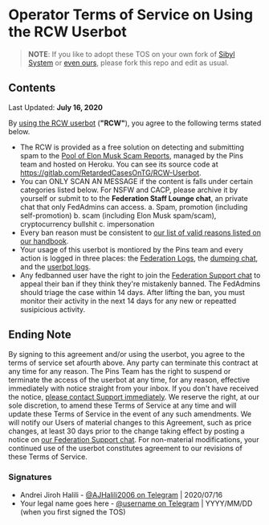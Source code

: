 # Operator Terms of Service on Using the RCW Userbot

> **NOTE**: If you like to adopt these TOS on your own fork of [Sibyl System](https://github.com/AnimeKaizoku/SibylSystem) or
> [even ours](https://gitlab.com/RetardedCasesOnTG/RCW-Userbot), please fork this repo and edit as usual.

## Contents

Last Updated: **July 16, 2020**

By [using the RCW userbot](https://t.me/RetardedCasesWatcher) (**"RCW"**), you agree to the following terms stated below.

* The RCW is provided as a free solution on detecting and submitting spam to the [Pool of Elon Musk Scam Reports](https://t.me/FedbanRequestDumpingHub), managed by the Pins team and hosted on Heroku. You can see its source code at <https://gitlab.com/RetardedCasesOnTG/RCW-Userbot>.
* You can ONLY SCAN AN MESSAGE if the content is falls under certain categories listed below. For NSFW and CACP, please archive it by yourself or submit to to the **Federation Staff Lounge chat**, an private chat that only FedAdmins can access.
    a. Spam, promotion (including self-promotion)
    b. scam (including Elon Musk spam/scam), cryptocurrency bullshit
    c. impersonation
* Every ban reason must be consistent to [our list of valid reasons listed on our handbook](https://en.handbooksbythepins.gq/community-hub/network-federation/fedban-reasons/).
* Your usage of this userbot is montiored by the Pins team and every action is logged in three places: the [Federation Logs](https://t.me/THePinsTeam_FedLogs), the [dumping chat](https://t.me/FedbanRequestDumpingHub), and the [userbot logs](https://t.me/RetardedCasesWatcherLogs).
* Any fedbanned user have the right to join the [Federation Support chat](https://t.me/ThePinsTeam) to appeal their ban if they think they're mistakenly banned. The FedAdmins should triage the case within 14 days. After lifting the ban, you must monitor their activity in the next 14 days for any new or repeatted susipicious activity.

## Ending Note

By signing to this agreement and/or using the userbot, you agree to the terms of service set afourth above. Any party can terminate this contract
at any time for any reason. The Pins Team has the right to suspend or terminate the access of the userbot at any time, for any reason, effective
immediately with notice straight from your inbox. If you don't have received the notice, [please contact Support immediately](https://t.me/ThePinsTeamSupport). We reserve the right, at our sole discretion, to amend these Terms of Service at any time and will update these Terms of Service
in the event of any such amendments. We will notify our Users of material changes to this Agreement, such as price changes, at least 30 days prior
to the change taking effect by posting a notice on [our Federation Support chat](https://t.me/ThePinsTeam_FedSupport).
For non-material modifications, your continued use of the userbot constitutes agreement to our revisions of these Terms of Service.

### Signatures

* Andrei Jiroh Halili - [@AJHalili2006 on Telegram](https://t.me/AJHalili2006) | 2020/07/16
* Your legal name goes here - [@username on Telegram](https://t.me/username) | YYYY/MM/DD (when you first signed the TOS)
